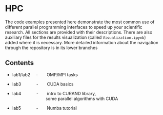 # HPC

The code examples presented here demonstrate the most common use of different parallel programming interfaces to speed up your scientific research. All sections are provided with their descriptions. There are also auxiliary files for the results visualization (called `Visualization.ipynb`) added where it is necessary. More detailed information about the navigation through the repository is in its lower branches  

## Contents

- lab1/lab2 &ensp;&nbsp; - &ensp;&ensp;&ensp; OMP/MPI tasks

- lab3 &ensp;&ensp;&ensp;&ensp;&ensp;&ensp; - &ensp;&ensp;&ensp; CUDA basics

- lab4 &ensp;&ensp;&ensp;&ensp;&ensp;&ensp; - &ensp;&ensp;&ensp; intro to CURAND library,<br>
&ensp;&ensp;&ensp;&ensp;&ensp;&ensp;&ensp;&ensp;&ensp;&ensp;&ensp;&ensp;&ensp;&ensp;&ensp; some parallel algorithms with CUDA

- lab5 &ensp;&ensp;&ensp;&ensp;&ensp;&ensp; - &ensp;&ensp;&ensp; Numba tutorial
